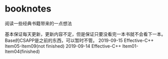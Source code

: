 # booknotes
阅读一些经典书籍带来的一点想法

基本保证每天更新，更新内容不定，但是保证只要没看完一本书就不会看下一本。
Base的CSAPP是之前的东西，可以暂时不管。
2019-09-15 Effective-C++ Item05-Item09(not finished)
2019-09-14 Effective-C++ Item01-Item04(finished)